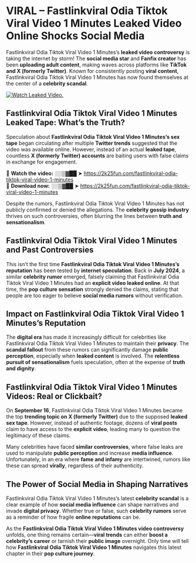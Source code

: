# VIRAL – Fastlinkviral Odia Tiktok Viral Video 1 Minutes Leaked Video Online Shocks Social Media 

Fastlinkviral Odia Tiktok Viral Video 1 Minutes’s **leaked video controversy** is taking the internet by storm! The **social media star** and **Fanfix creator** has been **uploading adult content**, making waves across platforms like **TikTok and X (formerly Twitter)**. Known for consistently posting **viral content**, Fastlinkviral Odia Tiktok Viral Video 1 Minutes has now found themselves at the center of a **celebrity scandal**.  

[![Watch Leaked Video.](https://miro.medium.com/v2/resize:fit:828/format:webp/1*cilzJN44JGOrTw9NJCrNHA.gif "Watch Leaked Video")](https://2k25fun.com/fastlinkviral-odia-tiktok-viral-video-1-minutes)

## **Fastlinkviral Odia Tiktok Viral Video 1 Minutes Leaked Tape: What’s the Truth?**  
Speculation about **Fastlinkviral Odia Tiktok Viral Video 1 Minutes’s sex tape** began circulating after multiple **Twitter trends** suggested that the video was available online. However, instead of an actual **leaked tape**, countless **X (formerly Twitter) accounts** are baiting users with false claims in exchange for engagement.  

🔹 **Watch the video:** ░░▒▓██ ➤ https://2k25fun.com/fastlinkviral-odia-tiktok-viral-video-1-minutes  
🔹 **Download now:** ░░▒▓██ ➤ https://2k25fun.com/fastlinkviral-odia-tiktok-viral-video-1-minutes  

Despite the rumors, Fastlinkviral Odia Tiktok Viral Video 1 Minutes has not publicly confirmed or denied the allegations. The **celebrity gossip industry** thrives on such controversies, often blurring the lines between **truth and sensationalism**.  

## **Fastlinkviral Odia Tiktok Viral Video 1 Minutes and Past Controversies**  
This isn’t the first time **Fastlinkviral Odia Tiktok Viral Video 1 Minutes’s reputation** has been tested by **internet speculation**. Back in **July 2024**, a similar **celebrity rumor** emerged, falsely claiming that Fastlinkviral Odia Tiktok Viral Video 1 Minutes had an **explicit video leaked online**. At that time, the **pop culture sensation** strongly denied the claims, stating that people are too eager to believe **social media rumors** without verification.  

## **Impact on Fastlinkviral Odia Tiktok Viral Video 1 Minutes’s Reputation**  
The **digital era** has made it increasingly difficult for celebrities like Fastlinkviral Odia Tiktok Viral Video 1 Minutes to maintain their **privacy**. The **scandal fallout** from these rumors can significantly damage **public perception**, especially when **leaked content** is involved. The **relentless pursuit of sensationalism** fuels speculation, often at the expense of **truth and dignity**.  

## **Fastlinkviral Odia Tiktok Viral Video 1 Minutes Videos: Real or Clickbait?**  
On **September 16**, Fastlinkviral Odia Tiktok Viral Video 1 Minutes became the top **trending topic on X (formerly Twitter)** due to the supposed **leaked sex tape**. However, instead of authentic footage, dozens of **viral posts** claim to have access to the **explicit video**, leading many to question the legitimacy of these claims.  

Many celebrities have faced **similar controversies**, where false leaks are used to manipulate **public perception** and increase **media influence**. Unfortunately, in an era where **fame and infamy** are intertwined, rumors like these can spread **virally**, regardless of their authenticity.  

## **The Power of Social Media in Shaping Narratives**  
Fastlinkviral Odia Tiktok Viral Video 1 Minutes’s latest **celebrity scandal** is a clear example of how **social media influence** can shape narratives and invade **digital privacy**. Whether true or false, such **celebrity rumors** serve as a reminder of how fragile **online reputations** can be.  

As the **Fastlinkviral Odia Tiktok Viral Video 1 Minutes video controversy** unfolds, one thing remains certain—**viral trends** can either **boost a celebrity’s career** or tarnish their **public image** overnight. Only time will tell how **Fastlinkviral Odia Tiktok Viral Video 1 Minutes** navigates this latest chapter in their **pop culture journey**. 